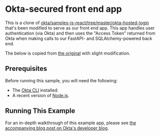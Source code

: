 # Okta-secured front end app

This is a clone of
[okta/samples-js-react/tree/master/okta-hosted-login][okta-hosted-login] that's
been modified to serve as our front end app. This app handles user
authentication (via Okta) and then uses the "Access Token" returned from Okta
when making calls to our FastAPI- and SQLAlchemy-powered back end.

The below is copied from [the original][okta-hosted-login/README.md] with
slight modification.

## Prerequisites

Before running this sample, you will need the following:

* The [Okta CLI][] installed.
* A recent version of [Node.js][].

## Running This Example

For an in-depth walkthrough of this example app, please see [the accompanying
blog post on Okta's developer blog][Okta blog].

[okta-hosted-login]: https://github.com/okta/samples-js-react/tree/832523a10613e8a98f59b5520f47c8d424e9a08b/okta-hosted-login
[okta-hosted-login/README.md]: https://github.com/okta/samples-js-react/blob/832523a10613e8a98f59b5520f47c8d424e9a08b/okta-hosted-login/README.md
[Okta CLI]: https://github.com/okta/okta-cli
[Node.js]: https://nodejs.org/
[Okta blog]: https://developer.okta.com/blog/2021/05/28/using-okta-and-oso-to-secure-a-fastapi-and-sqlalchemy-app
